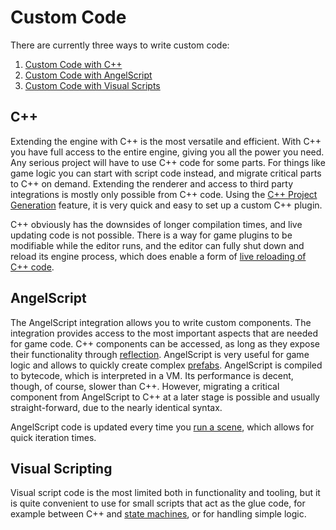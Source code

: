 # Custom Code

There are currently three ways to write custom code:

1. [Custom Code with C++](cpp/cpp-overview.md)
1. [Custom Code with AngelScript](angelscript/angelscript-overview.md)
1. [Custom Code with Visual Scripts](visual-script/visual-script-overview.md)

## C++

Extending the engine with C++ is the most versatile and efficient. With C++ you have full access to the entire engine, giving you all the power you need. Any serious project will have to use C++ code for some parts. For things like game logic you can start with script code instead, and migrate critical parts to C++ on demand. Extending the renderer and access to third party integrations is mostly only possible from C++ code. Using the [C++ Project Generation](cpp/cpp-project-generation.md) feature, it is very quick and easy to set up a custom C++ plugin.

C++ obviously has the downsides of longer compilation times, and live updating code is not possible. There is a way for game plugins to be modifiable while the editor runs, and the editor can fully shut down and reload its engine process, which does enable a form of [live reloading of C++ code](cpp/cpp-code-reload.md).

## AngelScript

The AngelScript integration allows you to write custom components. The integration provides access to the most important aspects that are needed for game code. C++ components can be accessed, as long as they expose their functionality through [reflection](../runtime/reflection-system.md). AngelScript is very useful for game logic and allows to quickly create complex [prefabs](../prefabs/prefabs-overview.md). AngelScript is compiled to bytecode, which is interpreted in a VM. Its performance is decent, though, of course, slower than C++. However, migrating a critical component from AngelScript to C++ at a later stage is possible and usually straight-forward, due to the nearly identical syntax.

AngelScript code is updated every time you [run a scene](../editor/run-scene.md), which allows for quick iteration times.

## Visual Scripting

Visual script code is the most limited both in functionality and tooling, but it is quite convenient to use for small scripts that act as the glue code, for example between C++ and [state machines](game-logic/state-machine-asset.md), or for handling simple logic.
